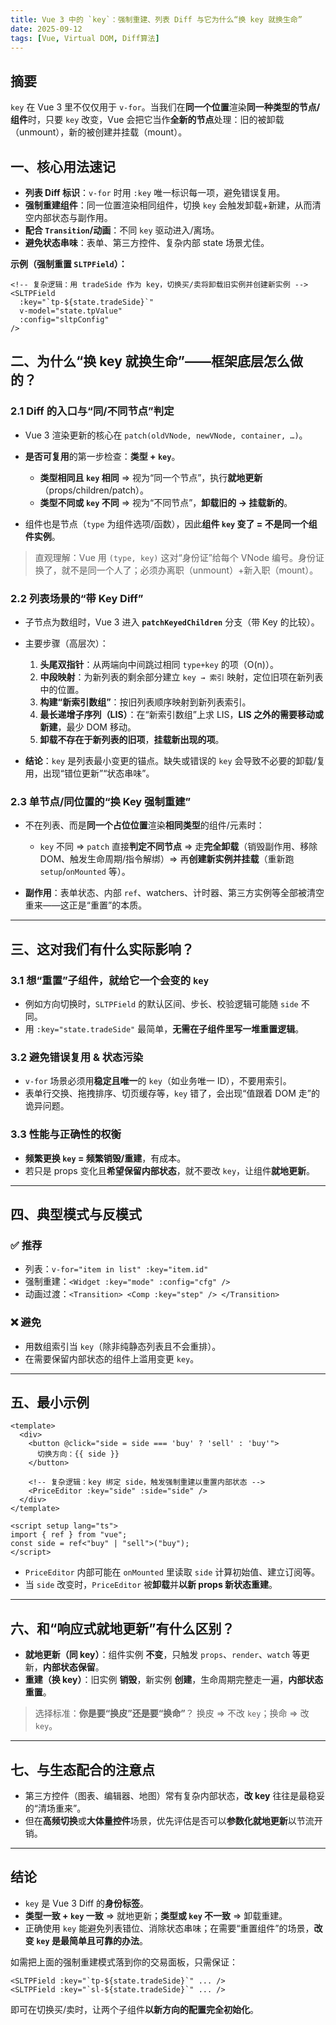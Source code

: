 ```yaml
---
title: Vue 3 中的 `key`：强制重建、列表 Diff 与它为什么“换 key 就换生命”
date: 2025-09-12
tags: [Vue, Virtual DOM, Diff算法]
---
```


## 摘要

`key` 在 Vue 3 里不仅仅用于 `v-for`。当我们在**同一个位置**渲染**同一种类型的节点/组件**时，只要 `key` 改变，Vue 会把它当作**全新的节点**处理：旧的被卸载（unmount），新的被创建并挂载（mount）。

## 一、核心用法速记

- **列表 Diff 标识**：`v-for` 时用 `:key` 唯一标识每一项，避免错误复用。
- **强制重建组件**：同一位置渲染相同组件，切换 `key` 会触发卸载+新建，从而清空内部状态与副作用。
- **配合 `Transition`/动画**：不同 `key` 驱动进入/离场。
- **避免状态串味**：表单、第三方控件、复杂内部 state 场景尤佳。

**示例（强制重置 `SLTPField`）：**

```vue
<!-- 复杂逻辑：用 tradeSide 作为 key，切换买/卖将卸载旧实例并创建新实例 -->
<SLTPField
  :key="`tp-${state.tradeSide}`"
  v-model="state.tpValue"
  :config="sltpConfig"
/>
```

## 二、为什么“换 key 就换生命”——框架底层怎么做的？

### 2.1 Diff 的入口与“同/不同节点”判定

- Vue 3 渲染更新的核心在 `patch(oldVNode, newVNode, container, …)`。
- **是否可复用**的第一步检查：**类型 + `key`**。

  - **类型相同且 `key` 相同** ⇒ 视为“同一个节点”，执行**就地更新**（props/children/patch）。
  - **类型不同或 `key` 不同** ⇒ 视为“不同节点”，**卸载旧的 → 挂载新的**。

- 组件也是节点（`type` 为组件选项/函数），因此**组件 `key` 变了 = 不是同一个组件实例**。

> 直观理解：Vue 用 `(type, key)` 这对“身份证”给每个 VNode 编号。身份证换了，就不是同一个人了；必须办离职（unmount）+新入职（mount）。

### 2.2 列表场景的“带 Key Diff”

- 子节点为数组时，Vue 3 进入 **`patchKeyedChildren`** 分支（带 Key 的比较）。
- 主要步骤（高层次）：

  1. **头尾双指针**：从两端向中间跳过相同 `type+key` 的项（O(n)）。
  2. **中段映射**：为新列表的剩余部分建立 `key → 索引` 映射，定位旧项在新列表中的位置。
  3. **构建“新索引数组”**：按旧列表顺序映射到新列表索引。
  4. **最长递增子序列（LIS）**：在“新索引数组”上求 LIS，**LIS 之外的需要移动或新建**，最少 DOM 移动。
  5. **卸载不存在于新列表的旧项**，**挂载新出现的项**。

- **结论**：`key` 是列表最小变更的锚点。缺失或错误的 `key` 会导致不必要的卸载/复用，出现“错位更新”“状态串味”。

### 2.3 单节点/同位置的“换 Key 强制重建”

- 不在列表、而是**同一个占位位置**渲染**相同类型**的组件/元素时：

  - `key` 不同 ⇒ `patch` 直接**判定不同节点** ⇒ 走**完全卸载**（销毁副作用、移除 DOM、触发生命周期/指令解绑）⇒ 再**创建新实例并挂载**（重新跑 `setup`/`onMounted` 等）。

- **副作用**：表单状态、内部 `ref`、watchers、计时器、第三方实例等全部被清空重来——这正是“重置”的本质。

---

## 三、这对我们有什么实际影响？

### 3.1 想“重置”子组件，就给它一个会变的 `key`

- 例如方向切换时，`SLTPField` 的默认区间、步长、校验逻辑可能随 `side` 不同。
- 用 `:key="state.tradeSide"` 最简单，**无需在子组件里写一堆重置逻辑**。

### 3.2 避免错误复用 & 状态污染

- `v-for` 场景必须用**稳定且唯一**的 `key`（如业务唯一 ID），不要用索引。
- 表单行交换、拖拽排序、切页缓存等，`key` 错了，会出现“值跟着 DOM 走”的诡异问题。

### 3.3 性能与正确性的权衡

- **频繁更换 `key` = 频繁销毁/重建**，有成本。
- 若只是 props 变化且**希望保留内部状态**，就不要改 `key`，让组件**就地更新**。

---

## 四、典型模式与反模式

### ✅ 推荐

- 列表：`v-for="item in list" :key="item.id"`
- 强制重建：`<Widget :key="mode" :config="cfg" />`
- 动画过渡：`<Transition> <Comp :key="step" /> </Transition>`

### ❌ 避免

- 用数组索引当 `key`（除非纯静态列表且不会重排）。
- 在需要保留内部状态的组件上滥用变更 `key`。

---

## 五、最小示例

```vue
<template>
  <div>
    <button @click="side = side === 'buy' ? 'sell' : 'buy'">
      切换方向：{{ side }}
    </button>

    <!-- 复杂逻辑：key 绑定 side，触发强制重建以重置内部状态 -->
    <PriceEditor :key="side" :side="side" />
  </div>
</template>

<script setup lang="ts">
import { ref } from "vue";
const side = ref<"buy" | "sell">("buy");
</script>
```

- `PriceEditor` 内部可能在 `onMounted` 里读取 `side` 计算初始值、建立订阅等。
- 当 `side` 改变时，`PriceEditor` 被**卸载**并**以新 props 新状态重建**。

---

## 六、和“响应式就地更新”有什么区别？

- **就地更新（同 key）**：组件实例 **不变**，只触发 `props`、`render`、`watch` 等更新，**内部状态保留**。
- **重建（换 key）**：旧实例 **销毁**，新实例 **创建**，生命周期完整走一遍，**内部状态重置**。

> 选择标准：**你是要“换皮”还是要“换命”**？
> 换皮 ⇒ 不改 `key`；换命 ⇒ 改 `key`。

---

## 七、与生态配合的注意点

- 第三方控件（图表、编辑器、地图）常有复杂内部状态，**改 key** 往往是最稳妥的“清场重来”。
- 但在**高频切换**或**大体量控件**场景，优先评估是否可以**参数化就地更新**以节流开销。

---

## 结论

- `key` 是 Vue 3 Diff 的**身份标签**。
- **类型一致 + `key` 一致** ⇒ 就地更新；**类型或 `key` 不一致** ⇒ 卸载重建。
- 正确使用 `key` 能避免列表错位、消除状态串味；在需要“重置组件”的场景，**改变 `key` 是最简单且可靠的办法**。

如需把上面的强制重建模式落到你的交易面板，只需保证：

```vue
<SLTPField :key="`tp-${state.tradeSide}`" ... />
<SLTPField :key="`sl-${state.tradeSide}`" ... />
```

即可在切换买/卖时，让两个子组件**以新方向的配置完全初始化**。
